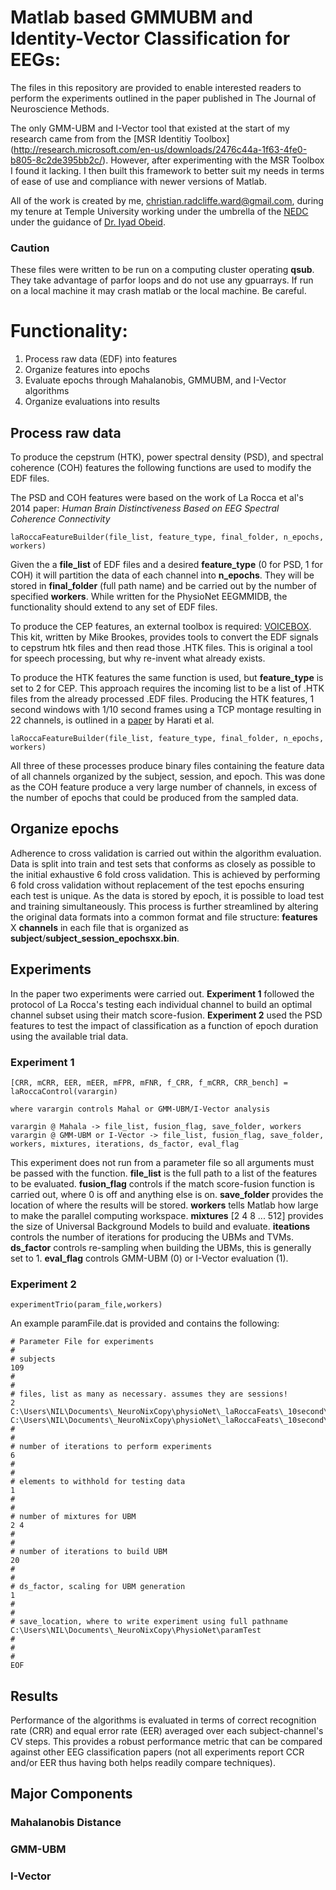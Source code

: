 # Matlab based GMMUBM and Identity-Vector Classification for EEGs:

The files in this repository are provided to enable interested readers to perform the experiments outlined in the paper published in The Journal of Neuroscience Methods.

The only GMM-UBM and I-Vector tool that existed at the start of my research came from from the [MSR Identitiy Toolbox] (http://research.microsoft.com/en-us/downloads/2476c44a-1f63-4fe0-b805-8c2de395bb2c/). However, after experimenting with the MSR Toolbox I found it lacking. I then built this framework to better suit my needs in terms of ease of use and compliance with newer versions of Matlab.

All of the work is created by me, <christian.radcliffe.ward@gmail.com>, during my tenure at Temple University working under the umbrella of the [NEDC](https://www.isip.piconepress.com/projects/nedc/) under the guidance of [Dr. Iyad Obeid](https://engineering.temple.edu/faculty/iyad-obeid).

### Caution

These files were written to be run on a computing cluster operating **qsub**. They take advantage of parfor loops and do not use any gpuarrays. If run on a local machine it may crash matlab or the local machine. Be careful.

# Functionality:
1. Process raw data (EDF) into features
2. Organize features into epochs
3. Evaluate epochs through Mahalanobis, GMMUBM, and I-Vector algorithms
4. Organize evaluations into results

## Process raw data

To produce the cepstrum (HTK), power spectral density (PSD), and spectral coherence (COH) features the following functions are used to modify the EDF files.

The PSD and COH features were based on the work of La Rocca et al's 2014 paper: _Human Brain Distinctiveness Based on EEG Spectral Coherence Connectivity_ 

 ```
 laRoccaFeatureBuilder(file_list, feature_type, final_folder, n_epochs, workers)
 ```
 
 Given the a **file_list** of EDF files and a desired **feature_type** (0 for PSD, 1 for COH) it will partition the data of each channel into **n_epochs**. They will be stored in **final_folder** (full path name) and be carried out by the number of specified **workers**. While written for the PhysioNet EEGMMIDB, the functionality should extend to any set of EDF files.
 
 To produce the CEP features, an external toolbox is required: [VOICEBOX](http://www.ee.ic.ac.uk/hp/staff/dmb/voicebox/voicebox.html). This kit, written by Mike Brookes, provides tools to convert the EDF signals to cepstrum htk files and then read those .HTK files. This is original a tool for speech processing, but why re-invent what already  exists.
 
 To produce the HTK features the same function is used, but **feature_type** is set to 2 for CEP. This approach requires the incoming list to be a list of .HTK files from the already processed .EDF files. Producing the HTK features, 1 second windows with 1/10 second frames using a TCP montage resulting in 22 channels, is outlined in a [paper](https://arxiv.org/ftp/arxiv/papers/1801/1801.02477.pdf) by Harati et al.
 
 ```
 laRoccaFeatureBuilder(file_list, feature_type, final_folder, n_epochs, workers)
 ```

 All three of these processes produce binary files containing the feature data of all channels organized by the subject, session, and epoch. This was done as the COH feature produce a very large number of channels, in excess of the number of epochs that could be produced from the sampled data.
 
## Organize epochs

Adherence to cross validation is carried out within the algorithm evaluation. Data is split into train and test sets that conforms as closely as possible to the initial exhaustive 6 fold cross validation. This is achieved by performing 6 fold cross validation without replacement of the test epochs ensuring each test is unique. As the data is stored by epoch, it is possible to load test and training simultaneously. This process is further streamlined by altering the original data formats into a common format and file structure: **features** X **channels** in each file that is organized as **subject**/**subject_session_epochsxx.bin**.

## Experiments

In the paper two experiments were carried out. **Experiment 1** followed the protocol of La Rocca's testing each individual channel to build an optimal channel subset using their match score-fusion. **Experiment 2** used the PSD features to test the impact of classification as a function of epoch duration using the available trial data.

### Experiment 1

```
[CRR, mCRR, EER, mEER, mFPR, mFNR, f_CRR, f_mCRR, CRR_bench] = laRoccaControl(varargin)

where varargin controls Mahal or GMM-UBM/I-Vector analysis

varargin @ Mahala -> file_list, fusion_flag, save_folder, workers
varargin @ GMM-UBM or I-Vector -> file_list, fusion_flag, save_folder, workers, mixtures, iterations, ds_factor, eval_flag
```
This experiment does not run from a parameter file so all arguments must be passed with the function. **file_list** is the full path to a list of the features to be evaluated. **fusion_flag** controls if the match score-fusion function is carried out, where 0 is off and anything else is on. **save_folder** provides the location of where the results will be stored. **workers** tells Matlab how large to make the parallel computing workspace. **mixtures** [2 4 8 ... 512] provides the size of Universal Background Models to build and evaluate. **iteations** controls the number of iterations for producing the UBMs and TVMs. **ds_factor** controls re-sampling when building the UBMs, this is generally set to 1. **eval_flag** controls GMM-UBM (0) or I-Vector evaluation (1).

### Experiment 2

```
experimentTrio(param_file,workers)
```

An example paramFile.dat is provided and contains the following:
```
# Parameter File for experiments
#
# subjects
109
#
#
# files, list as many as necessary. assumes they are sessions!
2
C:\Users\NIL\Documents\_NeuroNixCopy\physioNet\_laRoccaFeats\_10second\CEP\features_R01.list
C:\Users\NIL\Documents\_NeuroNixCopy\physioNet\_laRoccaFeats\_10second\CEP\features_R02.list
#
#
# number of iterations to perform experiments
6
#
#
# elements to withhold for testing data
1
#
#
# number of mixtures for UBM
2 4
#
#
# number of iterations to build UBM
20
#
#
# ds_factor, scaling for UBM generation
1
#
#
# save_location, where to write experiment using full pathname
C:\Users\NIL\Documents\_NeuroNixCopy\PhysioNet\paramTest
#
#
#
EOF

```

## Results

Performance of the algorithms is evaluated in terms of correct recognition rate (CRR) and equal error rate (EER) averaged over each subject-channel's CV steps. This provides a robust performance metric that can be compared against other EEG classification papers (not all experiments report CCR and/or EER thus having both helps readily compare techniques).

## Major Components

### Mahalanobis Distance

### GMM-UBM

### I-Vector


